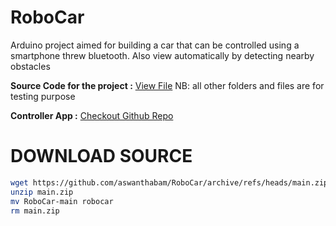 # RoboCar

Arduino project aimed for building a car that can be controlled using a smartphone threw bluetooth. Also view automatically by detecting nearby obstacles

**Source Code for the project :** [View File](https://github.com/aswanthabam/RoboCar/blob/main/FULL_CODE/FULL_CODE.ino) 
NB: all other folders and files are for testing purpose

**Controller App :** [Checkout Github Repo](https://github.com/aswanthabam/RoboCarAPP)

# DOWNLOAD SOURCE

```sh
wget https://github.com/aswanthabam/RoboCar/archive/refs/heads/main.zip
unzip main.zip
mv RoboCar-main robocar
rm main.zip
```
